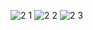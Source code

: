 ![2 1](https://github.com/user-attachments/assets/b1af8e55-9f02-43e4-a52a-88772549c69c)
![2 2](https://github.com/user-attachments/assets/73a97663-4d6b-4853-9488-8e86636f0cf4)
![2 3](https://github.com/user-attachments/assets/ddbfd599-1525-4604-aed6-b681e5a11e53)
